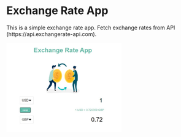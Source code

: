 <h1>Exchange Rate App</h1>
<p>This is a simple exchange rate app. Fetch exchange rates from API (https://api.exchangerate-api.com).</p>

<img src="Screenshot_2.jpg" width="300px" heigh="300px"/>
